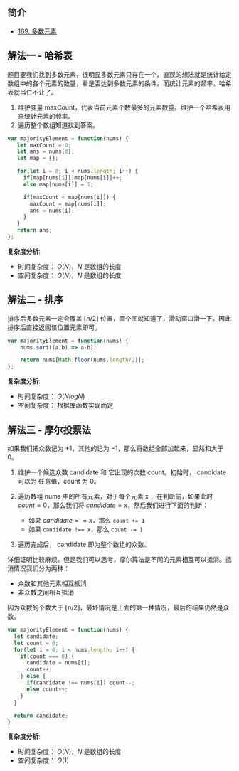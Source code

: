  
 
 
## 简介
- [169. 多数元素](https://leetcode-cn.com/problems/majority-element/)



## 解法一 - 哈希表
题目要我们找到多数元素，很明显多数元素只存在一个。直观的想法就是统计给定数组中的各个元素的数量，看是否达到多数元素的条件。而统计元素的频率，哈希表就当仁不让了。

1. 维护变量 maxCount，代表当前元素个数最多的元素数量。维护一个哈希表用来统计元素的频率。
2. 遍历整个数组知道找到答案。
```javascript
var majorityElement = function(nums) {
   let maxCount = 0;
   let ans = nums[0];
   let map = {};

   for(let i = 0; i < nums.length; i++) {
     if(map[nums[i]])map[nums[i]]++;
     else map[nums[i]] = 1;

     if(maxCount < map[nums[i]]) {
       maxCount = map[nums[i]];
       ans = nums[i];
     }
   } 
   return ans;
};

```

**复杂度分析**:
- 时间复杂度： $O(N)$，$N$ 是数组的长度
- 空间复杂度： $O(N)$，$N$ 是数组的长度

## 解法二 - 排序
排序后多数元素一定会覆盖 $\lfloor n/2 \rfloor$ 位置，画个图就知道了，滑动窗口滑一下。因此排序后直接返回该位置元素即可。

```javascript
var majorityElement = function(nums) {
    nums.sort((a,b) => a-b);

    return nums[Math.floor(nums.length/2)];
};
```

**复杂度分析**:
- 时间复杂度： $O(NlogN)$
- 空间复杂度： 根据库函数实现而定

## 解法三 - 摩尔投票法
如果我们把众数记为 $+1$，其他的记为 $-1$，那么将数组全部加起来，显然和大于 $0$。

1. 维护一个候选众数 candidate 和 它出现的次数 count。初始时， candidate 可以为 任意值，count 为 0。
2. 遍历数组 nums 中的所有元素，对于每个元素 x ，在判断前，如果此时 $count = 0$，那么我们将 $candidate = x$，然后我们进行下面的判断：
    - 如果 $candidate == x$，那么 `count += 1`
    - 如果 `candidate !== x`，那么 `count -= 1`

3. 遍历完成后， candidate 即为整个数组的众数。

详细证明比较麻烦。但是我们可以思考，摩尔算法是不同的元素相互可以抵消。抵消情况我们分为两种：
- 众数和其他元素相互抵消
- 非众数之间相互抵消

因为众数的个数大于 $\lfloor n/2 \rfloor$，最坏情况是上面的第一种情况，最后的结果仍然是众数。

```javascript
var majorityElement = function(nums) {
  let candidate;
  let count = 0;
  for(let i = 0; i < nums.length; i++) {
    if(count === 0) {
      candidate = nums[i];
      count++;
    } else {
      if(candidate !== nums[i]) count--;
      else count++;
    }
  }

  return candidate;
}
```

**复杂度分析**:
- 时间复杂度： $O(N)$，$N$ 是数组的长度
- 空间复杂度： $O(1)$
